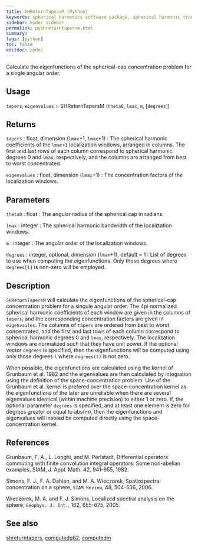 ```yaml
---
title: SHReturnTapersM (Python)
keywords: spherical harmonics software package, spherical harmonic transform, legendre functions, multitaper spectral analysis, fortran, Python, gravity, magnetic field
sidebar: mydoc_sidebar
permalink: pyshreturntapersm.html
summary:
tags: [python]
toc: false
editdoc: pydoc
---
```


Calculate the eigenfunctions of the spherical-cap concentration problem for a single angular order.

## Usage

`tapers`, `eigenvalues` = SHReturnTapersM (`theta0`, `lmax`, `m`, [`degrees`])

## Returns

`tapers` : float, dimension (`lmax`+1, `lmax`+1)
:   The spherical harmonic coefficients of the `lmax+1` localization windows, arranged in columns. The first and last rows of each column correspond to spherical harmonic degrees 0 and `lmax`, respectively, and the columns are arranged from best to worst concentrated. 

`eigenvalues` : float, dimension (`lmax`+1)
:   The concentration factors of the localization windows.

## Parameters

`theta0` : float
:   The angular radius of the spherical cap in radians.

`lmax` : integer
:   The spherical harmonic bandwidth of the localization windows.

`m` : integer
:   The angular order of the localization windows.

`degrees` : integer, optional, dimension (`lmax`+1), default = 1
:   List of degrees to use when computing the eigenfunctions. Only those degrees where `degrees[l]` is non-zero will be employed.

## Description

`SHReturnTapersM` will calculate the eigenfunctions of the spherical-cap concentration problem for a singule angular order. The 4pi normalized spherical harmonic coefficients of each window are given in the columns of `tapers`, and the corresponding concentration factors are given in `eigenvaules`. The columns of `tapers` are ordered from best to worst concentrated, and the first and last rows of each column correspond to spherical harmonic degrees 0 and `lmax`, respectively. The localization windows are normalized such that they have unit power. If the optional vector `degrees` is specified, then the eigenfunctions will be computed using only those degrees `l` where `degrees(l)` is not zero.

When possible, the eigenfunctions are calculated using the kernel of Grunbaum et al. 1982 and the eigenvalues are then calculated by integration using the definition of the space-concentration problem. Use of the Grunbaum et al. kernel is prefered over the space-concentration kernel as the eigenfunctions of the later are unreliable when there are several eigenvalues identical (within machine precision) to either 1 or zero. If, the optional parameter `degrees` is specified, and at least one element is zero for degrees greater or equal to abs(m), then the eigenfunctions and eigenvalues will instead be computed directly using the space-concentration kernel.

## References

Grunbaum, F. A., L. Longhi, and M. Perlstadt, Differential operators commuting with finite convolution integral operators: Some non-abelian examples, SIAM, J. Appl. Math. 42, 941-955, 1982.

Simons, F. J., F. A. Dahlen, and M. A. Wieczorek, Spatiospectral concentration on a sphere, `SIAM Review`, 48, 504-536, 2006.

Wieczorek, M. A. and F. J. Simons, Localized spectral analysis on the sphere, 
`Geophys. J. Int.`, 162, 655-675, 2005.

## See also

[shreturntapers](pyshreturntapers.html), [computedg82](pycomputedg82.html), [computedm](pycomputedm.html)
